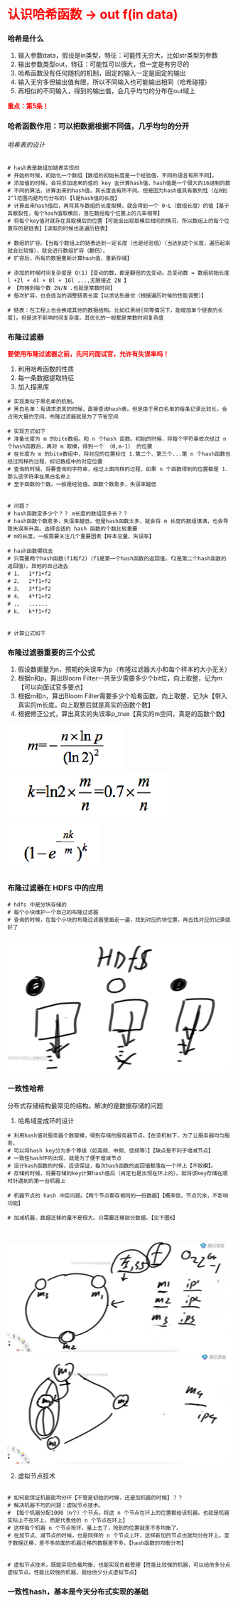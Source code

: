 # <font color="red">**认识哈希函数 -> out f(in data)**</font>

### 哈希是什么
1. 输入参数data，假设是in类型，特征：可能性无穷大，比如str类型的参数
2. 输出参数类型out，特征：可能性可以很大，但一定是有穷尽的
3. 哈希函数没有任何随机的机制，固定的输入一定是固定的输出
4. 输入无穷多但输出值有限，所以不同输入也可能输出相同（哈希碰撞）
5. 再相似的不同输入，得到的输出值，会几乎均匀的分布在out域上

<font color="red">**重点：第5条！**</br></font>



### 哈希函数作用：可以把数据根据不同值，几乎均匀的分开

###### 哈希表的设计

```shell
# hash表是数组加链表实现的
# 开始的时候，初始化一个数组【数组的初始长度是一个经验值，不同的语言有所不同】。
# 添加值的时候，会将添加进来的值的 key 去计算hash值，hash值是一个很大的16进制的数
# 不同的算法，计算出来的hash值，其长度会有所不同。但是因为hash值具有散列性（在0到2^l范围内是均匀分布的）【l是hash值的长度】
# 计算出来hash值后，再将其与数组的长度取模，就会得到一个 0~L（数组长度）的值【基于其散裂性，每个hash值取模后，落在数组每个位置上的几率相等】
# 将每个key值对就存在其取模后的位置【可能会出现取模后相同的情况，所以数组上的每个位置存的是链表】【读取的时候也是遍历链表】

# 数组的扩容。【当每个数组上的链表达到一定长度（也是经验值）（当达到这个长度，遍历起来就会比较慢），就会进行数组扩容（翻倍），
# 扩容后，所有的数据重新计算hash值，重新存储】

# 添加的时候时间复杂度是 O(1)【变动的数，都是翻倍的去变动。总变动数 = 数组初始长度l +2l + 4l + 8l + 16l ...,无限接近 2N 】
# 【均摊到每个数 2N/N .也就是常数时间】
# 每次扩容，也会适当的调整链表长度【以求达到最优（根据遍历时候的性能调整）】

# 链表：在工程上也会换成其他的数据结构。比如红黑树[同等情况下，能增加单个链表的长度]。但是这不影响时间复杂度。其优化的一般都是常数时间复杂度
```


### 布隆过滤器
<font color="red">**要使用布隆过滤器之前，先问问面试官，允许有失误率吗！**</br></font>
1. 利用哈希函数的性质
2. 每一条数据提取特征
3. 加入描黑库

```shell
# 实现类似于黑名单的机制。
# 黑白名单：有请求进来的时候，直接查询hash表。但是由于黑白名单的每条记录比较长，会占用大量的空间。布隆过滤器就是为了节省空间

# 实现方式如下
# 准备长度为 m 的bite数组。和 n 个hash 函数。初始的时候，将每个字符串依次经过 n 个hash函数后，再对 m 取模，得到一个 （0,m-1） 的位置
# 在长度为 m 的bite数组中，将对应的位置标位 1.第二个、第三个...第 n 个hash函数也经过同样的过程，标记数组中的对应位置
# 查询的时候，将要查询的字符串，经过上面同样的过程，如果 n 个函数得到的位置都是 1.那么该字符串在黑白名单上
# 至于函数的个数。一般是经验值。函数个数愈多，失误率越低


# 问题？ 
# hash函数定多少个？？ m长度的数组定多长？？
# hash函数个数愈多，失误率越低。但是hash函数太多，就会将 m 长度的数组填满，也会导致失误率升高。选择合适的 hash 函数的个数比较重要
# m的长度，一般需要关注几个重要因素【样本总量、失误率】

# hash函数哪找去
# 只需要两个hash函数(f1和f2)（f1是第一个hash函数的返回值，f2是第二个hash函数的返回值）。其他的自己造去
# 1、  1*f1+f2
# 2、  2*f1+f2
# 3、  3*f1+f2
# 4、  4*f1+f2
# .、  ......
# k、  k*f1+f2


# 计算公式如下
```

### 布隆过滤器重要的三个公式
1. 假设数据量为n，预期的失误率为p（布隆过滤器大小和每个样本的大小无关）
2. 根据n和p，算出Bloom Filter一共至少需要多少个bit位，向上取整，记为m【可以向面试官多要点】
3. 根据m和n，算出Bloom Filter需要多少个哈希函数，向上取整，记为k【带入真实的m长度。向上取整后就是真实的函数个数】
4. 根据修正公式，算出真实的失误率p_true【真实的m空间，真是的函数个数】

![公式一](img.png)
![公式二](img_1.png)
![公式三](img_2.png)



### 布隆过滤器在 HDFS 中的应用
```shell
# hdfs 中是分块存储的
# 每个小块维护一个自己的布隆过滤器
# 查询的时候，在每个小块的布隆过滤器里面走一遍，找到对应的块位置，再去找对应的记录就好了
```
![HDFS中的布隆过滤器](img_4.png)



### 一致性哈希
分布式存储结构最常见的结构。解决的是数据存储的问题

1. 哈希域变成环的设计
```shell
# 利用hash值对服务器个数取模，得到存储的服务器节点。【在该机制下，为了让服务器均匀服务。
# 可以将hash key分为多个等级（如高频、中频、低频等）】【缺点是不利于增减节点】
# 一致性hash环的出现，就是为了便于增减节点
# 设计hash函数的时候，应该保证，每次hash函数的返回值都落在一个环上【不取模】。
# 存储的时候，将要存储的key计算hash值后（肯定也是出现在环上的）。就将该key存储在顺时针遇到的第一台机器上

# 机器节点的 hash 冲突问题。【两个节点都存相同的一份数据】【概率低。节点冗余，不影响功能】

# 加减机器，数据迁移的量不是很大。只需要迁移部分数据。【见下图6】



```


![Hash环](img_5.png)
![Hash环](img_6.png)

2. 虚拟节点技术
```shell

# 如何能保证机器能均分环【不管是初始的时候，还是加机器的时候】？？
# 解决机器不均的问题：虚拟节点技术。
# 【每个机器分配1000（n个）个节点。将这 n 个节点在环上的位置都给该机器。也就是机器实际上不在环上，而是代表他的 n 个节点在环上】
# 这样每个机器 n 个节点抢环，量上去了，抢到的位置就差不多均衡了。
# 在加节点、减节点的时候，也是同样的 n 个节点上环，这样新加的节点也就均分在环上。至于数据迁移，差不多前面的机器迁移的数据差不多。【hash函数的均衡分布】


# 虚拟节点技术，既能实现负载均衡，也能实现负载管理【性能比较强的机器，可以给他多分点虚拟节点。性能比较锉的机器，就给他少分点虚拟节点】

```


### 一致性hash，基本是今天分布式实现的基础

